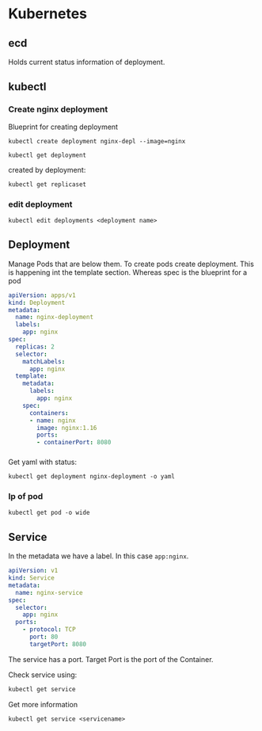 # Kubernetes

## ecd
Holds current status information of deployment.


## kubectl 

### Create nginx deployment
Blueprint for creating deployment

```
kubectl create deployment nginx-depl --image=nginx
```
```
kubectl get deployment
```
created by deployment: 
```
kubectl get replicaset
```
### edit deployment 
```
kubectl edit deployments <deployment name>
```

## Deployment
Manage Pods that are below them. To create pods create deployment.
This is happening int the template section. 
Whereas spec is the blueprint for a pod
```yaml
apiVersion: apps/v1
kind: Deployment
metadata:
  name: nginx-deployment
  labels:
    app: nginx
spec:
  replicas: 2
  selector:
    matchLabels:
      app: nginx
  template:
    metadata:
      labels:
        app: nginx
    spec:
      containers:
      - name: nginx
        image: nginx:1.16
        ports:
        - containerPort: 8080
```
###
Get yaml with status:
```
kubectl get deployment nginx-deployment -o yaml
```
### Ip of pod
```
kubectl get pod -o wide
```
## Service
In the metadata we have a label. In this case `app:nginx`.
```yaml
apiVersion: v1
kind: Service
metadata:
  name: nginx-service
spec:
  selector:
    app: nginx
  ports:
    - protocol: TCP
      port: 80
      targetPort: 8080
```
The service has a port. Target Port is the port of the Container.

Check service using:
```sh
kubectl get service
```
Get more information
```
kubectl get service <servicename>
```


